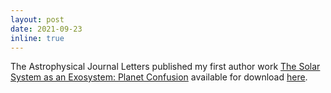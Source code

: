 ```yaml
---
layout: post
date: 2021-09-23
inline: true
---
```


The Astrophysical Journal Letters published my first author work [The Solar System as an Exosystem: Planet Confusion](https://iopscience.iop.org/article/10.3847/2041-8213/ac20cf/meta) available for download [here](asets/pdf/SolarSystemPlanetCoincidence_final.pdf).
